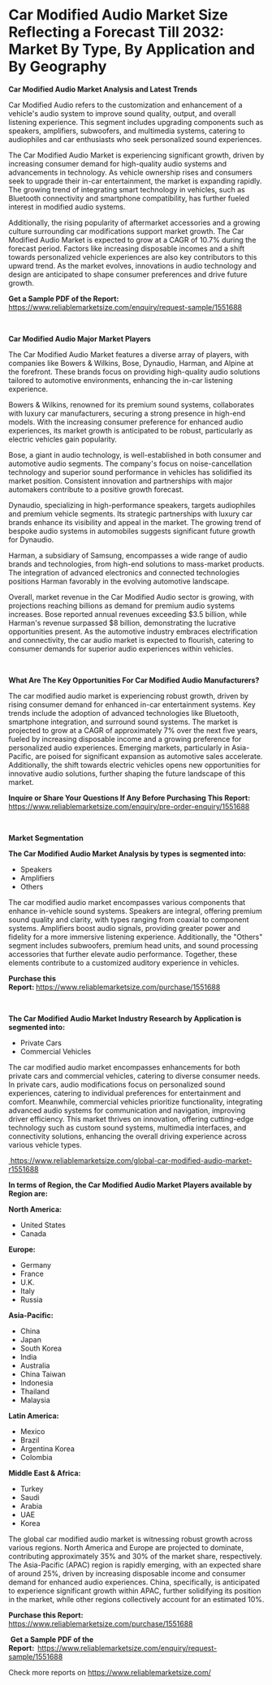 <p><h1>Car Modified Audio Market Size Reflecting a Forecast Till 2032: Market By Type, By Application and By Geography</h1></p><p><strong>Car Modified Audio Market Analysis and Latest Trends</strong></p>
<p><p>Car Modified Audio refers to the customization and enhancement of a vehicle's audio system to improve sound quality, output, and overall listening experience. This segment includes upgrading components such as speakers, amplifiers, subwoofers, and multimedia systems, catering to audiophiles and car enthusiasts who seek personalized sound experiences.</p><p>The Car Modified Audio Market is experiencing significant growth, driven by increasing consumer demand for high-quality audio systems and advancements in technology. As vehicle ownership rises and consumers seek to upgrade their in-car entertainment, the market is expanding rapidly. The growing trend of integrating smart technology in vehicles, such as Bluetooth connectivity and smartphone compatibility, has further fueled interest in modified audio systems.</p><p>Additionally, the rising popularity of aftermarket accessories and a growing culture surrounding car modifications support market growth. The Car Modified Audio Market is expected to grow at a CAGR of 10.7% during the forecast period. Factors like increasing disposable incomes and a shift towards personalized vehicle experiences are also key contributors to this upward trend. As the market evolves, innovations in audio technology and design are anticipated to shape consumer preferences and drive future growth.</p></p>
<p><strong>Get a Sample PDF of the Report:&nbsp;</strong> <a href="https://www.reliablemarketsize.com/enquiry/request-sample/1551688?utm_campaign=1895&utm_medium=2&utm_source=Github&utm_content=ia&utm_term=28022025&utm_id=car-modified-audio">https://www.reliablemarketsize.com/enquiry/request-sample/1551688</a></p>
<p>&nbsp;</p>
<p><strong>Car Modified Audio Major Market Players</strong></p>
<p><p>The Car Modified Audio Market features a diverse array of players, with companies like Bowers & Wilkins, Bose, Dynaudio, Harman, and Alpine at the forefront. These brands focus on providing high-quality audio solutions tailored to automotive environments, enhancing the in-car listening experience.</p><p>Bowers & Wilkins, renowned for its premium sound systems, collaborates with luxury car manufacturers, securing a strong presence in high-end models. With the increasing consumer preference for enhanced audio experiences, its market growth is anticipated to be robust, particularly as electric vehicles gain popularity.</p><p>Bose, a giant in audio technology, is well-established in both consumer and automotive audio segments. The company's focus on noise-cancellation technology and superior sound performance in vehicles has solidified its market position. Consistent innovation and partnerships with major automakers contribute to a positive growth forecast.</p><p>Dynaudio, specializing in high-performance speakers, targets audiophiles and premium vehicle segments. Its strategic partnerships with luxury car brands enhance its visibility and appeal in the market. The growing trend of bespoke audio systems in automobiles suggests significant future growth for Dynaudio.</p><p>Harman, a subsidiary of Samsung, encompasses a wide range of audio brands and technologies, from high-end solutions to mass-market products. The integration of advanced electronics and connected technologies positions Harman favorably in the evolving automotive landscape.</p><p>Overall, market revenue in the Car Modified Audio sector is growing, with projections reaching billions as demand for premium audio systems increases. Bose reported annual revenues exceeding $3.5 billion, while Harman's revenue surpassed $8 billion, demonstrating the lucrative opportunities present. As the automotive industry embraces electrification and connectivity, the car audio market is expected to flourish, catering to consumer demands for superior audio experiences within vehicles.</p></p>
<p>&nbsp;</p>
<p><strong>What Are The Key Opportunities For Car Modified Audio Manufacturers?</strong></p>
<p><p>The car modified audio market is experiencing robust growth, driven by rising consumer demand for enhanced in-car entertainment systems. Key trends include the adoption of advanced technologies like Bluetooth, smartphone integration, and surround sound systems. The market is projected to grow at a CAGR of approximately 7% over the next five years, fueled by increasing disposable income and a growing preference for personalized audio experiences. Emerging markets, particularly in Asia-Pacific, are poised for significant expansion as automotive sales accelerate. Additionally, the shift towards electric vehicles opens new opportunities for innovative audio solutions, further shaping the future landscape of this market.</p></p>
<p><strong>Inquire or Share Your Questions If Any Before Purchasing This Report:</strong> <a href="https://www.reliablemarketsize.com/enquiry/pre-order-enquiry/1551688?utm_campaign=1895&utm_medium=2&utm_source=Github&utm_content=ia&utm_term=28022025&utm_id=car-modified-audio">https://www.reliablemarketsize.com/enquiry/pre-order-enquiry/1551688</a></p>
<p>&nbsp;</p>
<p><strong>Market Segmentation</strong></p>
<p><strong>The Car Modified Audio Market Analysis by types is segmented into:</strong></p>
<p><ul><li>Speakers</li><li>Amplifiers</li><li>Others</li></ul></p>
<p><p>The car modified audio market encompasses various components that enhance in-vehicle sound systems. Speakers are integral, offering premium sound quality and clarity, with types ranging from coaxial to component systems. Amplifiers boost audio signals, providing greater power and fidelity for a more immersive listening experience. Additionally, the "Others" segment includes subwoofers, premium head units, and sound processing accessories that further elevate audio performance. Together, these elements contribute to a customized auditory experience in vehicles.</p></p>
<p><strong>Purchase this Report:&nbsp;</strong><a href="https://www.reliablemarketsize.com/purchase/1551688?utm_campaign=1895&utm_medium=2&utm_source=Github&utm_content=ia&utm_term=28022025&utm_id=car-modified-audio">https://www.reliablemarketsize.com/purchase/1551688</a></p>
<p>&nbsp;</p>
<p><strong>The Car Modified Audio Market Industry Research by Application is segmented into:</strong></p>
<p><ul><li>Private Cars</li><li>Commercial Vehicles</li></ul></p>
<p><p>The car modified audio market encompasses enhancements for both private cars and commercial vehicles, catering to diverse consumer needs. In private cars, audio modifications focus on personalized sound experiences, catering to individual preferences for entertainment and comfort. Meanwhile, commercial vehicles prioritize functionality, integrating advanced audio systems for communication and navigation, improving driver efficiency. This market thrives on innovation, offering cutting-edge technology such as custom sound systems, multimedia interfaces, and connectivity solutions, enhancing the overall driving experience across various vehicle types.</p></p>
<p><a href="https://www.reliablemarketsize.com/global-car-modified-audio-market-r1551688?utm_campaign=1895&utm_medium=2&utm_source=Github&utm_content=ia&utm_term=28022025&utm_id=car-modified-audio">&nbsp;https://www.reliablemarketsize.com/global-car-modified-audio-market-r1551688</a></p>
<p><strong>In terms of Region, the Car Modified Audio Market Players available by Region are:</strong></p>
<p>
    <p> <strong> North America: </strong>
        <ul>
            <li>United States</li>
            <li>Canada</li>
        </ul>
        </p> 
    <p> <strong> Europe: </strong>
        <ul>
            <li>Germany</li>
            <li>France</li>
            <li>U.K.</li>
            <li>Italy</li>
            <li>Russia</li>
        </ul>
        </p> 
    <p> <strong> Asia-Pacific: </strong>
        <ul>
            <li>China</li>
            <li>Japan</li>
            <li>South Korea</li>
            <li>India</li>
            <li>Australia</li>
            <li>China Taiwan</li>
            <li>Indonesia</li>
            <li>Thailand</li>
            <li>Malaysia</li>
        </ul>
        </p> 
    <p> <strong> Latin America: </strong>
        <ul>
            <li>Mexico</li>
            <li>Brazil</li>
            <li>Argentina Korea</li>
            <li>Colombia</li>
        </ul>
        </p> 
    <p> <strong> Middle East & Africa: </strong>
        <ul>
            <li>Turkey</li>
            <li>Saudi</li>
            <li>Arabia</li>
            <li>UAE</li>
            <li>Korea</li>
        </ul>
    </p>
    </p>
<p><p>The global car modified audio market is witnessing robust growth across various regions. North America and Europe are projected to dominate, contributing approximately 35% and 30% of the market share, respectively. The Asia-Pacific (APAC) region is rapidly emerging, with an expected share of around 25%, driven by increasing disposable income and consumer demand for enhanced audio experiences. China, specifically, is anticipated to experience significant growth within APAC, further solidifying its position in the market, while other regions collectively account for an estimated 10%.</p></p>
<p><strong>Purchase this Report: </strong><a href="https://www.reliablemarketsize.com/purchase/1551688?utm_campaign=1895&utm_medium=2&utm_source=Github&utm_content=ia&utm_term=28022025&utm_id=car-modified-audio">https://www.reliablemarketsize.com/purchase/1551688</a></p>
<p>&nbsp;<strong>Get a Sample PDF of the Report:&nbsp;&nbsp;</strong><a href="https://www.reliablemarketsize.com/enquiry/request-sample/1551688?utm_campaign=1895&utm_medium=2&utm_source=Github&utm_content=ia&utm_term=28022025&utm_id=car-modified-audio">https://www.reliablemarketsize.com/enquiry/request-sample/1551688</a></p>
<p><strong></strong></p>
<p>Check more reports on <a href="https://www.reliablemarketsize.com/?utm_campaign=1895&utm_medium=2&utm_source=Github&utm_content=ia&utm_term=28022025&utm_id=car-modified-audio">https://www.reliablemarketsize.com/</a></p>
